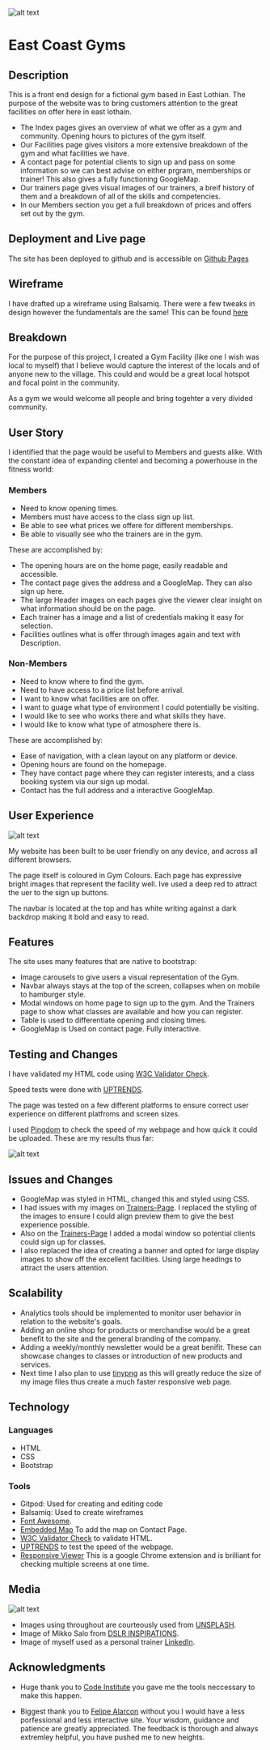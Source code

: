 ![alt text](https://alc232.github.io/East-Coast_Gym/images/gym-logo.png)
# East Coast Gyms 

## Description

This is a front end design for a fictional gym based in East Lothian. The purpose of the website was to bring customers attention to the great facilities on offer here in east lothain.
- The Index pages gives an overview of what we offer as a gym and community. Opening hours to pictures of the gym itself.
- Our Facilities page gives visitors a more extensive breakdown of the gym and what facilities we have. 
- A contact page for potential clients to sign up and pass on some information so we can best advise on either prgram, memberships or trainer! This also gives a fully functioning GoogleMap.
- Our trainers page gives visual images of our trainers, a breif history of them and a breakdown of all of the skills and competencies.
- In our Members section you get a full breakdown of prices and offers set out by the gym.

>

## Deployment and Live page

The site has been deployed to github and is accessible on [Github Pages](https://alc232.github.io/East-Coast_Gym/)
>
## Wireframe

I have drafted up a wireframe using Balsamiq. There were a few tweaks in design however the fundamentals are the same!
This can be found [here](https://alc232.github.io/East-Coast_Gym/Wireframe/New-Project-1.jpg)
>

## Breakdown

For the purpose of this project, I created a Gym Facility (like one I wish was local to myself) that I believe would capture the interest of the locals and of anyone new to the village. This could and would be a great local hotspot and focal point in the community.

As a gym we would welcome all people and bring togehter a very divided community.
>
## User Story

I identified that the  page would be useful to Members and guests alike. With the constant idea of expanding clientel and becoming a powerhouse in the fitness world:

### Members

- Need to know opening times.
- Members must have access to the class sign up list.
- Be able to see what prices we offere for different memberships.
- Be able to visually see who the trainers are in the gym.

These are accomplished by: 

- The opening hours are on the home page, easily readable and accessible.
- The contact page gives the address and a GoogleMap. They can also sign up here.
- The large Header images on each pages give the viewer clear insight on what information should be on the page.
- Each trainer has a image and a list of credentials making it easy for selection.
- Facilities outlines what is offer through images again and text with Description.

### Non-Members

- Need to know where to find the gym.
- Need to have access to a price list before arrival.
- I want to know what facilities are on offer.
- I want to guage what type of environment I could potentially be visiting.
- I would like to see who works there and what skills they have. 
- I would like to know what type of atmosphere there is.

These are accomplished by: 

- Ease of navigation, with a clean layout on any platform or device.
- Opening hours are found on the homepage. 
- They have contact page where they can register interests, and a class booking system via our sign up modal.
- Contact has the full address and a interactive GoogleMap.
>

## User Experience

![alt text](https://alc232.github.io/East-Coast_Gym/images/my-responsive-image.jpg)

My website has been built to be user friendly on any device, and across all different browsers.

The page itself is coloured in Gym Colours. Each page has expressive bright images that represent the facility well. Ive used a deep red to attract the uer to the sign up buttons. 

The navbar is located at the top and has white writing against a dark backdrop making it bold and easy to read. 

>
## Features

The site uses many features that are native to bootstrap:

- Image carousels to give users a visual representation of the Gym.
- Navbar always stays at the top of the screen, collapses when on mobile to hamburger style.
- Modal windows on home page to sign up to the gym. And the Trainers page to show what classes are available and how you can register.
- Table is used to differentiate opening and closing times. 
- GoogleMap is Used on contact page. Fully interactive.
>
## Testing and Changes

I have validated my HTML code using [W3C Validator Check](https://validator.w3.org/.com).

Speed tests were done with [UPTRENDS](https://uptrends.com).

The page was tested on a few different platforms to ensure correct user experience on different platfroms and screen sizes.

I used [Pingdom](https://pingdom.com) to check the speed of my webpage and how quick it could be uploaded. These are my results thus far:

![alt text](https://alc232.github.io/East-Coast_Gym/images/Speed-pingdom.jpg)

## Issues and Changes

- GoogleMap was styled in HTML, changed this and styled using CSS.
- I had issues with my images on [Trainers-Page](https://alc232.github.io/East-Coast_Gym/trainers.html). I replaced the styling of the images to ensure I could align preview them to give the best experience possible.
- Also on the [Trainers-Page](https://alc232.github.io/East-Coast_Gym/trainers.html) I added a modal window so potential clients could sign up for classes.
- I also replaced the idea of creating a banner and opted for large display images to show off the excellent facilities. Using large headings to attract the users attention.

## Scalability

- Analytics tools should be implemented to monitor user behavior in relation to the website's goals.
- Adding an online shop for products or merchandise would be a great benefit to the site and the general branding of the company.
- Adding a weekly/monthly newsletter would be a great benifit. These can showcase changes to classes or introduction of new products and services.
- Next time I also plan to use [tinypng](https://tinypng.com/) as this will greatly reduce the size of my image files thus create a much faster responsive web page.
>
## Technology

### Languages
- HTML
- CSS
- Bootstrap

### Tools
- Gitpod: Used for creating and editing code
- Balsamiq: Used to create wireframes
- [Font Awesome](https://fontawesome.com/).
- [Embedded Map](https://www.embed-map.com/) To add the map on Contact Page.
- [W3C Validator Check](https://validator.w3.org/.com) to validate HTML.
- [UPTRENDS](https://uptrends.com) to test the speed of the webpage.
- [Responsive Viewer](https://chrome.google.com/webstore/detail/responsive-viewer/inmopeiepgfljkpkidclfgbgbmfcennb?hl=en) This is a google Chrome extension and is brilliant for checking multiple screens at one time.
>
## Media

![alt text](https://alc232.github.io/East-Coast_Gym/images/my-pic.jpg)

- Images using throughout are courteously used from [UNSPLASH](https://unsplash.com/).
- Image of Mikko Salo from [DSLR INSPIRATIONS](http://blog.sevanmatossian.com/?tag=mikko-salo).
- Image of myself used as a personal trainer [LinkedIn](https://www.linkedin.com/feed/).
>
## Acknowledgments

- Huge thank you to [Code Institute](https://codeinstitute.net/) you gave me the tools neccessary to make this happen.

- Biggest thank you to [Felipe Alarcon](https://github.com/felipe-alarcon) without you I would have a less porfessional and less interactive site. Your wisdom, guidance and patience are greatly appreciated. The feedback is thorough and always extremley helpful, you have pushed me to new heights.


